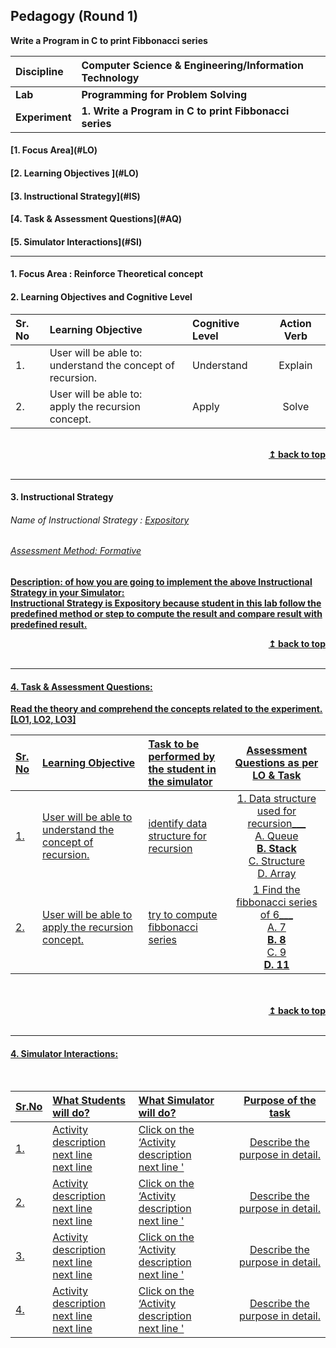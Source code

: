 ## Pedagogy (Round 1)
<b> Write a Program in C to print Fibbonacci series  <a name="top"></a> <br>

<b>Discipline | <b>Computer Science & Engineering/Information Technology
:--|:--|
<b> Lab | <b> Programming for Problem Solving
<b> Experiment|     <b> 1. Write a Program in C to print Fibbonacci series


<h4> [1. Focus Area](#LO)
<h4> [2. Learning Objectives ](#LO)
<h4> [3. Instructional Strategy](#IS)
<h4> [4. Task & Assessment Questions](#AQ)
<h4> [5. Simulator Interactions](#SI)
<hr>

<a name="LO"></a>
#### 1. Focus Area : Reinforce Theoretical concept

#### 2. Learning Objectives and Cognitive Level


Sr. No |	Learning Objective	| Cognitive Level | Action Verb
:--|:--|:--|:-:
1.| User will be able to: <br>understand the concept of recursion. <br>| Understand | Explain
2.| User will be able to: <br>apply the recursion concept. <br>|Apply  | Solve

<br/>
<div align="right">
    <b><a href="#top">↥ back to top</a></b>
</div>
<br/>
<hr>

<a name="IS"></a>
#### 3. Instructional Strategy
###### Name of Instructional Strategy  :    <u> Expository
###### Assessment Method: Formative

<u> <b>Description: </b> of how you are going to implement the above Instructional Strategy in your Simulator: </u>
<br>
 Instructional Strategy is Expository because student in this lab follow the predefined method or step to compute the result and compare result with predefined result.
<br/>
<div align="right">
    <b><a href="#top">↥ back to top</a></b>
</div>
<br/>
<hr>

<a name="AQ"></a>
#### 4. Task & Assessment Questions:

Read the theory and comprehend the concepts related to the experiment. [LO1, LO2, LO3]
<br>

Sr. No |	Learning Objective	| Task to be performed by <br> the student  in the simulator | Assessment Questions as per LO & Task
:--|:--|:--|:-:
1.| User will be able to understand the concept of recursion.| identify data structure for recursion | 1. Data structure used for recursion___<br> A. Queue<br><b>B. Stack</b><br>C. Structure<br>D. Array<br>
2.| User will be able to apply the recursion concept.| try to compute fibbonacci series | 1 Find the fibbonacci series of 6___ <br> A. 7 <br> <b>B. 8 </b><br> C. 9 <br> <b> D. 11 <br> 
 <br>
<br/>
<div align="right">
    <b><a href="#top">↥ back to top</a></b>
</div>
<br/>
<hr>

<a name="SI"></a>

#### 4. Simulator Interactions:
<br>

Sr.No | What Students will do? |	What Simulator will do?	| Purpose of the task
:--|:--|:--|:--:
1.| Activity description <br> next line <br> next line | Click on the ‘Activity description <br> next line  '  | Describe the purpose in detail.
2.| Activity description <br> next line <br> next line | Click on the ‘Activity description <br> next line  '  | Describe the purpose in detail.
3.| Activity description <br> next line <br> next line | Click on the ‘Activity description <br> next line  '  | Describe the purpose in detail.
4.| Activity description <br> next line <br> next line | Click on the ‘Activity description <br> next line  '  | Describe the purpose in detail.
